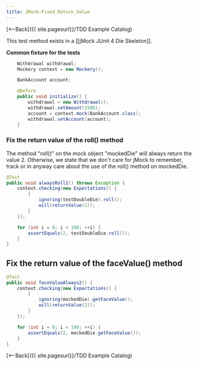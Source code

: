 ```yaml
---
title: JMock-Fixed_Return_Value
---
```

[<--Back]({{ site.pagesurl}}/TDD Example Catalog)

This test method exists in a [[jMock JUnit 4 Die Skeleton]].

**Common fixture for the tests**
```java
    Withdrawal withdrawal;
    Mockery context = new Mockery();

    BankAccount account;

    @Before
    public void initialize() {
        withdrawal = new Withdrawal();
        withdrawal.setAmount(1500);
        account = context.mock(BankAccount.class);
        withdrawal.setAccount(account);
    }
```

### Fix the return value of the roll() method
The method "roll()" on the mock object "mockedDie" will always return the value 2. Otherwise, we state that we don't care for jMock to remember, track or in anyway care about the use of the roll() method on mockedDie.

```java
@Test
public void alwaysRoll2() throws Exception {
    context.checking(new Expectations() {
        {
            ignoring(testDoubleDie).roll();
            will(returnValue(2));
        }
    });

    for (int i = 0; i < 100; ++i) {
        assertEquals(2, testDoubleDie.roll());
    }
}
```

## Fix the return value of the faceValue() method
```java
@Test
public void faceValueAlways2() {
    context.checking(new Expectations() {
        {
            ignoring(mockedDie).getFaceValue();
            will(returnValue(2));
        }
    });

    for (int i = 0; i < 100; ++i) {
        assertEquals(2, mockedDie.getFaceValue());
    }
}
```

[<--Back]({{ site.pagesurl}}/TDD Example Catalog)
